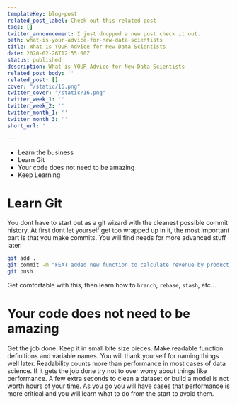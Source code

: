 ```yaml
---
templateKey: blog-post
related_post_label: Check out this related post
tags: []
twitter_announcement: I just dropped a new post check it out.
path: what-is-your-advice-for-new-data-scientists
title: What is YOUR Advice for New Data Scientists
date: 2020-02-26T12:55:00Z
status: published
description: What is YOUR Advice for New Data Scientists
related_post_body: ''
related_post: []
cover: "/static/16.png"
twitter_cover: "/static/16.png"
twitter_week_1: ''
twitter_week_2: ''
twitter_month_1: ''
twitter_month_3: ''
short_url: ''

---
```

* Learn the business
* Learn Git
* Your code does not need to be amazing
* Keep Learning

# Learn Git

You dont have to start out as a git wizard with the cleanest possible commit history.  At first dont let yourself get too wrapped up in it, the most important part is that you make commits.  You will find needs for more advanced stuff later.


``` bash
git add .
git commit -m "FEAT added new function to calculate revenue by product family"
git push
```

Get comfortable with this, then learn how to `branch`, `rebase`, `stash`, etc...


# Your code does not need to be amazing

Get the job done.  Keep it in small bite size pieces.  Make readable function definitions and variable names.  You will thank yourself for naming things well later.  Readability counts more than performance in most cases of data science.  If it gets the job done try not to over worry about things like performance.  A few extra seconds to clean a dataset or build a model is not worth hours of your time.  As you go you will have cases that performance is more critical and you will learn what to do from the start to avoid them.
